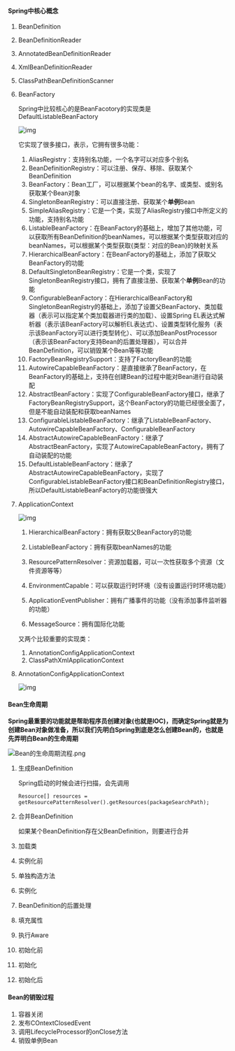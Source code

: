 #### Spring中核心概念
1. BeanDefinition

2. BeanDefinitionReader

3. AnnotatedBeanDefinitionReader

4. XmlBeanDefinitionReader

5. ClassPathBeanDefinitionScanner

6. BeanFactory

    Spring中比较核心的是BeanFacotory的实现类是DefaultListableBeanFactory

    ![img](https://cdn.nlark.com/yuque/0/2020/png/365147/1602053031607-fd00a145-67fa-4231-8cca-9186db5f2b00.png)
    
    它实现了很多接口，表示，它拥有很多功能：
    
    1. AliasRegistry：支持别名功能，一个名字可以对应多个别名
    2. BeanDefinitionRegistry：可以注册、保存、移除、获取某个BeanDefinition
    3. BeanFactory：Bean工厂，可以根据某个bean的名字、或类型、或别名获取某个Bean对象
    4. SingletonBeanRegistry：可以直接注册、获取某个**单例**Bean
    5. SimpleAliasRegistry：它是一个类，实现了AliasRegistry接口中所定义的功能，支持别名功能
    6. ListableBeanFactory：在BeanFactory的基础上，增加了其他功能，可以获取所有BeanDefinition的beanNames，可以根据某个类型获取对应的beanNames，可以根据某个类型获取{类型：对应的Bean}的映射关系
    7. HierarchicalBeanFactory：在BeanFactory的基础上，添加了获取父BeanFactory的功能
    8. DefaultSingletonBeanRegistry：它是一个类，实现了SingletonBeanRegistry接口，拥有了直接注册、获取某个**单例**Bean的功能
    9. ConfigurableBeanFactory：在HierarchicalBeanFactory和SingletonBeanRegistry的基础上，添加了设置父BeanFactory、类加载器（表示可以指定某个类加载器进行类的加载）、设置Spring EL表达式解析器（表示该BeanFactory可以解析EL表达式）、设置类型转化服务（表示该BeanFactory可以进行类型转化）、可以添加BeanPostProcessor（表示该BeanFactory支持Bean的后置处理器），可以合并BeanDefinition，可以销毁某个Bean等等功能
    10. FactoryBeanRegistrySupport：支持了FactoryBean的功能
    11. AutowireCapableBeanFactory：是直接继承了BeanFactory，在BeanFactory的基础上，支持在创建Bean的过程中能对Bean进行自动装配
    12. AbstractBeanFactory：实现了ConfigurableBeanFactory接口，继承了FactoryBeanRegistrySupport，这个BeanFactory的功能已经很全面了，但是不能自动装配和获取beanNames
    13. ConfigurableListableBeanFactory：继承了ListableBeanFactory、AutowireCapableBeanFactory、ConfigurableBeanFactory
    14. AbstractAutowireCapableBeanFactory：继承了AbstractBeanFactory，实现了AutowireCapableBeanFactory，拥有了自动装配的功能
    15. DefaultListableBeanFactory：继承了AbstractAutowireCapableBeanFactory，实现了ConfigurableListableBeanFactory接口和BeanDefinitionRegistry接口，所以DefaultListableBeanFactory的功能很强大
    
7. ApplicationContext

    ![img](https://cdn.nlark.com/yuque/0/2020/png/365147/1602055467561-b96bd4c4-9be4-4abb-99da-73f3f147ec3e.png)

    1. HierarchicalBeanFactory：拥有获取父BeanFactory的功能

    2. ListableBeanFactory：拥有获取beanNames的功能

    3. ResourcePatternResolver：资源加载器，可以一次性获取多个资源（文件资源等等）

    4. EnvironmentCapable：可以获取运行时环境（没有设置运行时环境功能）

    5. ApplicationEventPublisher：拥有广播事件的功能（没有添加事件监听器的功能）

    6. MessageSource：拥有国际化功能

    又两个比较重要的实现类：

    1. AnnotationConfigApplicationContext
    2. ClassPathXmlApplicationContext

8. AnnotationConfigApplicationContext

    ![img](https://cdn.nlark.com/yuque/0/2020/png/365147/1602055860352-0925b046-b88e-4085-b872-b1ec5aeb8fee.png)

#### Bean生命周期

**Spring最重要的功能就是帮助程序员创建对象(也就是IOC)，而确定Spring就是为创建Bean对象做准备，所以我们先明白Spring到底是怎么创建Bean的，也就是先弄明白Bean的生命周期**

![Bean的生命周期流程.png](https://cdn.nlark.com/yuque/0/2020/png/365147/1602587965056-87dd226a-0989-42ab-bfab-3fb4868fd4ac.png?x-oss-process=image%2Fwatermark%2Ctype_d3F5LW1pY3JvaGVp%2Csize_20%2Ctext_6bKB54-t5a2m6Zmi5Ye65ZOB%2Ccolor_FFFFFF%2Cshadow_50%2Ct_80%2Cg_se%2Cx_10%2Cy_10%2Fresize%2Cw_746)



1. 生成BeanDefinition

    Spring启动的时候会进行扫描，会先调用

    ```
    Resource[] resources = getResourcePatternResolver().getResources(packageSearchPath);
    ```

2. 合并BeanDefinition

    如果某个BeanDefinition存在父BeanDefinition，则要进行合并
    
3. 加载类

4. 实例化前

5. 单独构造方法

6. 实例化

7. BeanDefinition的后置处理

8. 填充属性

9. 执行Aware

10. 初始化前

11. 初始化

12. 初始化后

#### Bean的销毁过程

1. 容器关闭
2. 发布COntextClosedEvent
3. 调用LifecycleProcessor的onClose方法
4. 销毁单例Bean